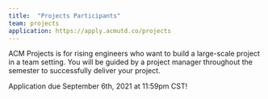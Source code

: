 ```yaml
---
title:  "Projects Participants"
team: projects
application: https://apply.acmutd.co/projects
---
```

ACM Projects is for rising engineers who want to build a large-scale project in a team setting. You will be guided by a project manager throughout the semester to successfully deliver your project.

Application due September 6th, 2021 at 11:59pm CST!
